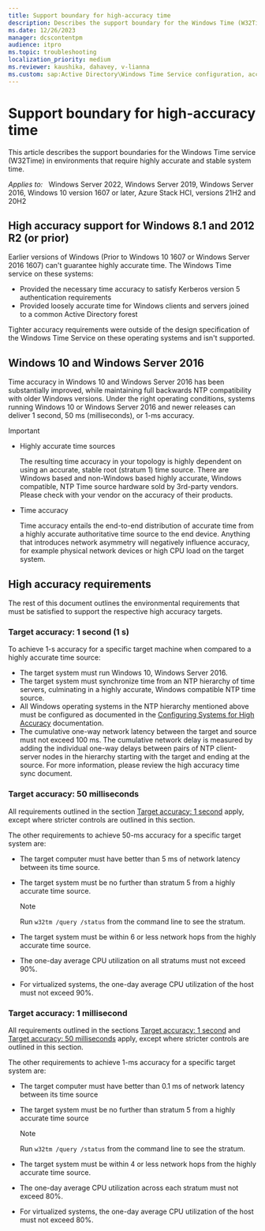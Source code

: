 ```yaml
---
title: Support boundary for high-accuracy time
description: Describes the support boundary for the Windows Time (W32Time) service in environments that require highly accurate and stable system time.
ms.date: 12/26/2023
manager: dcscontentpm
audience: itpro
ms.topic: troubleshooting
localization_priority: medium
ms.reviewer: kaushika, dahavey, v-lianna
ms.custom: sap:Active Directory\Windows Time Service configuration, accuracy, and synchronization, csstroubleshoot
---
```

# Support boundary for high-accuracy time

This article describes the support boundaries for the Windows Time service (W32Time) in environments that require highly accurate and stable system time.

_Applies to:_ &nbsp; Windows Server 2022, Windows Server 2019, Windows Server 2016, Windows 10 version 1607 or later, Azure Stack HCI, versions 21H2 and 20H2

## High accuracy support for Windows 8.1 and 2012 R2 (or prior)

Earlier versions of Windows (Prior to Windows 10 1607 or Windows Server 2016 1607) can't guarantee highly accurate time. The Windows Time service on these systems:

- Provided the necessary time accuracy to satisfy Kerberos version 5 authentication requirements
- Provided loosely accurate time for Windows clients and servers joined to a common Active Directory forest

Tighter accuracy requirements were outside of the design specification of the Windows Time Service on these operating systems and isn't supported.

## Windows 10 and Windows Server 2016

Time accuracy in Windows 10 and Windows Server 2016 has been substantially improved, while maintaining full backwards NTP compatibility with older Windows versions. Under the right operating conditions, systems running Windows 10 or Windows Server 2016 and newer releases can deliver 1 second, 50 ms (milliseconds), or 1-ms accuracy.

> [!IMPORTANT]
>
> - Highly accurate time sources
>
>     The resulting time accuracy in your topology is highly dependent on using an accurate, stable root (stratum 1) time source. There are Windows based and non-Windows based highly accurate, Windows compatible, NTP Time source hardware sold by 3rd-party vendors. Please check with your vendor on the accuracy of their products.
>
> - Time accuracy
>
>     Time accuracy entails the end-to-end distribution of accurate time from a highly accurate authoritative time source to the end device. Anything that introduces network asymmetry will negatively influence accuracy, for example physical network devices or high CPU load on the target system.

## High accuracy requirements

The rest of this document outlines the environmental requirements that must be satisfied to support the respective high accuracy targets.

### Target accuracy: 1 second (1 s)

To achieve 1-s accuracy for a specific target machine when compared to a highly accurate time source:

- The target system must run Windows 10, Windows Server 2016.
- The target system must synchronize time from an NTP hierarchy of time servers, culminating in a highly accurate, Windows compatible NTP time source.
- All Windows operating systems in the NTP hierarchy mentioned above must be configured as documented in the [Configuring Systems for High Accuracy](/windows-server/networking/windows-time-service/configuring-systems-for-high-accuracy) documentation.
- The cumulative one-way network latency between the target and source must not exceed 100 ms. The cumulative network delay is measured by adding the individual one-way delays between pairs of NTP client-server nodes in the hierarchy starting with the target and ending at the source. For more information, please review the high accuracy time sync document.

### Target accuracy: 50 milliseconds

All requirements outlined in the section [Target accuracy: 1 second](#target-accuracy-1-second-1-s) apply, except where stricter controls are outlined in this section.

The other requirements to achieve 50-ms accuracy for a specific target system are:

- The target computer must have better than 5 ms of network latency between its time source.
- The target system must be no further than stratum 5 from a highly accurate time source.

    > [!NOTE]
    > Run `w32tm /query /status` from the command line to see the stratum.

- The target system must be within 6 or less network hops from the highly accurate time source.
- The one-day average CPU utilization on all stratums must not exceed 90%.
- For virtualized systems, the one-day average CPU utilization of the host must not exceed 90%.

### Target accuracy: 1 millisecond

All requirements outlined in the sections [Target accuracy: 1 second](#target-accuracy-1-second-1-s) and [Target accuracy: 50 milliseconds](#target-accuracy-50-milliseconds) apply, except where stricter controls are outlined in this section.

The other requirements to achieve 1-ms accuracy for a specific target system are:

- The target computer must have better than 0.1 ms of network latency between its time source
- The target system must be no further than stratum 5 from a highly accurate time source

    > [!NOTE]
    > Run `w32tm /query /status` from the command line to see the stratum.

- The target system must be within 4 or less network hops from the highly accurate time source.
- The one-day average CPU utilization across each stratum must not exceed 80%.
- For virtualized systems, the one-day average CPU utilization of the host must not exceed 80%.
